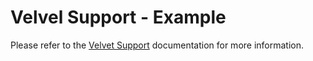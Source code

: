 # Velvel Support - Example

Please refer to the [Velvet Support](https://velvet.stratumfoundry.com/packages/velvet_support) documentation for more information.
